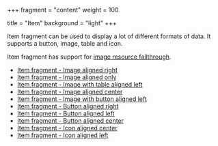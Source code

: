 +++
fragment = "content"
weight = 100

title = "Item"
background = "light"
+++

Item fragment can be used to display a lot of different formats of data. It
supports a button, image, table and icon.

Item fragment has support for [image resource
fallthrough](https://github.com/okkur/syna/blob/master/docs/README.md#image-resource-fallthrough).

- [Item fragment - Image aligned right](#item_image-right)
- [Item fragment - Image aligned only](#item_image-only)
- [Item fragment - Image with table aligned left](#item_image-table-left)
- [Item fragment - Image aligned center](#item_image-center)
- [Item fragment - Image with button aligned left](#item_image-button-left)
- [Item fragment - Button aligned right](#item_button-right)
- [Item fragment - Button aligned left](#item_button-left)
- [Item fragment - Button aligned center](#item_button-center)
- [Item fragment - Icon aligned center](#item_icon-center)
- [Item fragment - Icon aligned left](#item_icon-left)
